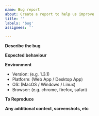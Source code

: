 ```yaml
---
name: Bug report
about: Create a report to help us improve
title: ''
labels: 'bug'
assignees: ''

---
```


**Describe the bug**
<!-- Describe below what the problem is -->

**Expected behaviour**
<!-- Describe below what you expected to happen -->

**Environment**
 - Version: (e.g. 1.3.1)
 - Platform: (Web App / Desktop App)
 - OS: (MacOS / Windows / Linux)
 - Browser: (e.g. chrome, firefox, safari)

**To Reproduce**
<!-- List below the steps to reproduce the behaviour -->

**Any additional context, screenshots, etc**
<!-- Add below any other context or screenshots about this bug -->
